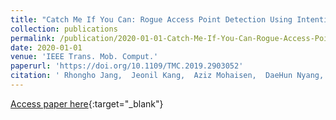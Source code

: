 ```yaml
---
title: "Catch Me If You Can: Rogue Access Point Detection Using Intentional Channel Interference"
collection: publications
permalink: /publication/2020-01-01-Catch-Me-If-You-Can-Rogue-Access-Point-Detection-Using-Intentional-Channel-Interference
date: 2020-01-01
venue: 'IEEE Trans. Mob. Comput.'
paperurl: 'https://doi.org/10.1109/TMC.2019.2903052'
citation: ' Rhongho Jang,  Jeonil Kang,  Aziz Mohaisen,  DaeHun Nyang, &quot;Catch Me If You Can: Rogue Access Point Detection Using Intentional Channel Interference.&quot; IEEE Trans. Mob. Comput., 2020.'
---
```

[Access paper here](https://doi.org/10.1109/TMC.2019.2903052){:target="_blank"}
